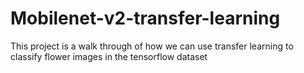 # Mobilenet-v2-transfer-learning
This project is a walk through of how we can use transfer learning to classify flower images in the  tensorflow dataset 
